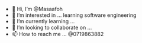 - 👋 Hi, I’m @Masaafoh
- 👀 I’m interested in ... learning software engineering
- 🌱 I’m currently learning ...
- 💞️ I’m looking to collaborate on ...
- 📫 How to reach me ...
@0719863882
<!---
Masaafoh/Masaafoh is a ✨ special ✨ repository because its `README.md` (this file) appears on your GitHub profile.
You can click the Preview link to take a look at your changes.
--->
